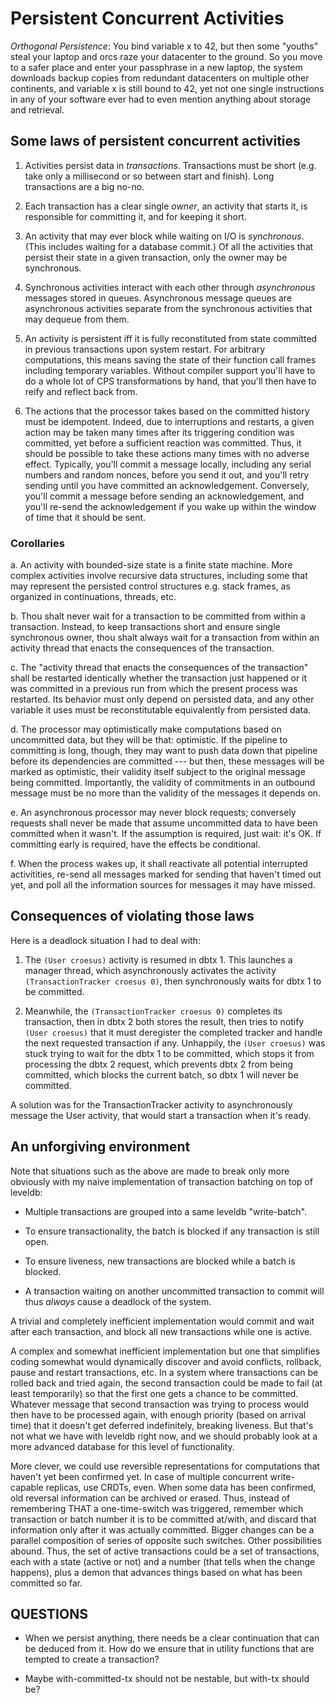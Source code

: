 # Persistent Concurrent Activities

_Orthogonal Persistence_: You bind variable x to 42, but then some "youths"
steal your laptop and orcs raze your datacenter to the ground. So you move to
a safer place and enter your passphrase in a new laptop, the system downloads
backup copies from redundant datacenters on multiple other continents, and
variable x is still bound to 42, yet not one single instructions in any of
your software ever had to even mention anything about storage and retrieval.

## Some laws of persistent concurrent activities

  1. Activities persist data in *transactions*. Transactions must be short
     (e.g. take only a millisecond or so between start and finish).
     Long transactions are a big no-no.

  2. Each transaction has a clear single *owner*, an activity that starts it,
     is responsible for committing it, and for keeping it short.

  3. An activity that may ever block while waiting on I/O is *synchronous*.
     (This includes waiting for a database commit.)
     Of all the activities that persist their state in a given transaction,
     only the owner may be synchronous.

  4. Synchronous activities interact with each other through *asynchronous* messages
     stored in queues. Asynchronous message queues are asynchronous activities
     separate from the synchronous activities that may dequeue from them.

  5. An activity is persistent iff it is fully reconstituted from state committed
     in previous transactions upon system restart. For arbitrary computations, this means
     saving the state of their function call frames including temporary variables.
     Without compiler support you'll have to do a whole lot of CPS transformations by hand,
     that you'll then have to reify and reflect back from.

  6. The actions that the processor takes based on the committed history must be idempotent.
     Indeed, due to interruptions and restarts, a given action may be taken many times
     after its triggering condition was committed, yet before a sufficient reaction was committed.
     Thus, it should be possible to take these actions many times with no adverse effect.
     Typically, you'll commit a message locally, including any serial numbers and random nonces,
     before you send it out, and you'll retry sending until you have committed an acknowledgement.
     Conversely, you'll commit a message before sending an acknowledgement, and you'll re-send
     the acknowledgement if you wake up within the window of time that it should be sent.

### Corollaries

  a. An activity with bounded-size state is a finite state machine.
     More complex activities involve recursive data structures,
     including some that may represent the persisted control structures
     e.g. stack frames, as organized in continuations, threads, etc.

  b. Thou shalt never wait for a transaction to be committed from within a transaction.
     Instead, to keep transactions short and ensure single synchronous owner,
     thou shalt always wait for a transaction from within an activity thread
     that enacts the consequences of the transaction.

  c. The "activity thread that enacts the consequences of the transaction"
     shall be restarted identically whether the transaction just happened
     or it was committed in a previous run from which the present process was restarted.
     Its behavior must only depend on persisted data, and any other variable it uses
     must be reconstitutable equivalently from persisted data.

  d. The processor may optimistically make computations based on uncommitted data,
     but they will be that: optimistic.
     If the pipeline to committing is long, though, they may want to push data down that pipeline
     before its dependencies are committed --- but then, these messages
     will be marked as optimistic, their validity itself subject to the original message being committed.
     Importantly, the validity of commitments in an outbound message must be no more than the validity
     of the messages it depends on.

  e. An asynchronous processor may never block requests;
     conversely requests shall never be made that assume uncommitted data to have been committed
     when it wasn't. If the assumption is required, just wait: it's OK.
     If committing early is required, have the effects be conditional.

  f. When the process wakes up, it shall reactivate all potential interrupted activitities,
     re-send all messages marked for sending that haven't timed out yet,
     and poll all the information sources for messages it may have missed.

## Consequences of violating those laws

Here is a deadlock situation I had to deal with:

  1. The `(User croesus)` activity is resumed in dbtx 1.
     This launches a manager thread, which asynchronously activates
     the activity `(TransactionTracker croesus 0)`,
     then synchronously waits for dbtx 1 to be committed.

  2. Meanwhile, the `(TransactionTracker croesus 0)` completes its transaction, then
     in dbtx 2 both stores the result, then tries to notify `(User croesus)`
     that it must deregister the completed tracker
     and handle the next requested transaction if any.
     Unhappily, the `(User croesus)` was stuck trying to wait for the dbtx 1 to be committed,
     which stops it from processing the dbtx 2 request,
     which prevents dbtx 2 from being committed,
     which blocks the current batch, so dbtx 1 will never be committed.

A solution was for the TransactionTracker activity to asynchronously message the User activity,
that would start a transaction when it's ready.

## An unforgiving environment

Note that situations such as the above are made to break only more obviously
with my naive implementation of transaction batching on top of leveldb:

  * Multiple transactions are grouped into a same leveldb "write-batch".

  * To ensure transactionality, the batch is blocked if any transaction is still open.

  * To ensure liveness, new transactions are blocked while a batch is blocked.

  * A transaction waiting on another uncommitted transaction to commit
    will thus *always* cause a deadlock of the system.

A trivial and completely inefficient implementation would commit and wait after each transaction,
and block all new transactions while one is active.

A complex and somewhat inefficient implementation but one that simplifies coding somewhat
would dynamically discover and avoid conflicts, rollback, pause and restart transactions, etc.
In a system where transactions can be rolled back and tried again,
the second transaction could be made to fail (at least temporarily)
so that the first one gets a chance to be committed.
Whatever message that second transaction was trying to process would then have to be processed again,
with enough priority (based on arrival time) that it doesn't get deferred indefinitely, breaking liveness.
But that's not what we have with leveldb right now,
and we should probably look at a more advanced database
for this level of functionality.

More clever, we could use reversible representations for computations
that haven't yet been confirmed yet.
In case of multiple concurrent write-capable replicas, use CRDTs, even.
When some data has been confirmed, old reversal information can be archived or erased.
Thus, instead of remembering THAT a one-time-switch was triggered, remember
which transaction or batch number it is to be committed at/with, and discard that information
only after it was actually committed.
Bigger changes can be a parallel composition of series of opposite such switches.
Other possibilities abound.
Thus, the set of active transactions could be a set of transactions, each with a state (active or not)
and a number (that tells when the change happens), plus a demon that advances things
based on what has been committed so far.

## QUESTIONS

* When we persist anything, there needs be a clear continuation that can be deduced from it.
  How do we ensure that in utility functions that are tempted to create a transaction?

* Maybe with-committed-tx should not be nestable, but with-tx should be?
